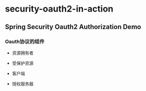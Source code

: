 # security-oauth2-in-action
## Spring Security Oauth2 Authorization Demo

### Oauth协议的组件

- 资源拥有者

- 受保护资源

- 客户端

- 授权服务器
